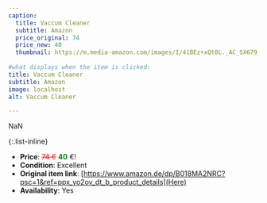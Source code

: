 ```yaml
---
caption:
  title: Vaccum Cleaner
  subtitle: Amazon
  price_original: 74
  price_new: 40
  thumbnail: https://m.media-amazon.com/images/I/41BEz+xQt0L._AC_SX679_.jpg
  
#what displays when the item is clicked:
title: Vaccum Cleaner
subtitle: Amazon
image: localhost
alt: Vaccum Cleaner

---
```

NaN

{:.list-inline} 
- **Price**: <span style="color:red"><del>74 €</del></span> <span style="color:green">**40**</span> €!
- **Condition**: Excellent
- **Original item link**: [https://www.amazon.de/dp/B018MA2NRC?psc=1&ref=ppx_yo2ov_dt_b_product_details](Here)
- **Availability**: Yes
